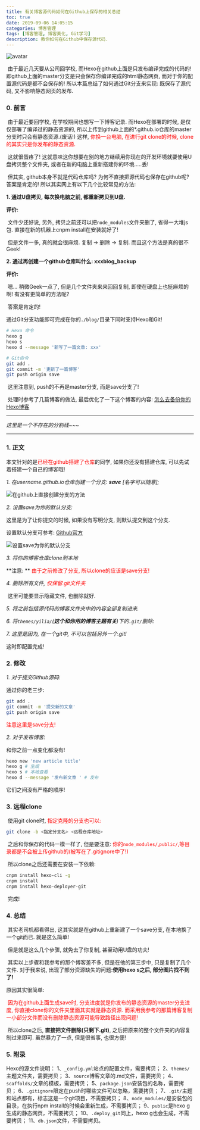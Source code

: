 ```yaml
---
title: 有关博客源代码如何在Github上保存的相关总结
toc: true
date: 2019-09-06 14:05:15
categories: 博客管理
tags: [博客管理, 博客美化, Git学习]
description: 教你如何在Github中保存源代码.
---
```


![avatar](https://timgsa.baidu.com/timg?image&quality=80&size=b9999_10000&sec=1567761824699&di=633c2ef16967472223b534b6eee9e1fb&imgtype=0&src=http%3A%2F%2Fwx1.sinaimg.cn%2Flarge%2F007z5ekzgy1fz8hzbldi3j30rs0fmjvj.jpg)

​		由于最近几天要从公司回学校, 而Hexo在github上面是只发布编译完成的代码的! 即github上面的master分支是只会保存你编译完成的html静态网页, 而对于你的配置源代码是都不会保存的! 所以本篇总结了如何通过Git分支来实现: 既保存了源代码, 又不影响静态网页的发布. 

<!--more-->

### 0. 前言

​		由于最近要回学校, 在学校期间也想写一下博客记录. 而Hexo在部署的时候, 是仅仅部署了编译过的静态资源的, 所以上传到github上面的*.github.io仓库的master分支时只会有静态资源.(废话!) 这样, <font color="#FF0000">你换一台电脑, 在进行git clone的时候, clone的其实只是你发布的静态资源. </font>

​		这就很蛋疼了! 这就意味这你想要在别的地方继续用你现在的开发环境就要使用U盘拷贝整个文件夹, 或者在新的电脑上重新搭建你的环境.....丢!

​		但其实, github本身不就是代码仓库吗? 为何不直接把源代码也保存在github呢? 答案是肯定的! 所以其实网上有以下几个比较常见的方法:

**1. 通过U盘拷贝, 每次换电脑之前, 都重新拷贝到U盘.**

**评价:**

​		文件少还好说, 另外, 拷贝之前还可以把`node_modules`文件夹删了, 省得一大堆js包. 直接在新的机器上cnpm install在安装就好了!

​		但是文件一多, 真的就会很麻烦. 复制 -> 删除 -> 复制. 而且这个方法是真的很不Geek!

**2. 通过再创建一个github仓库叫什么: xxxblog_backup**

**评价:**

​		嗯... 稍微Geek一点了, 但是几个文件夹来来回回复制, 即使在硬盘上也挺麻烦的啊! 有没有更简单的方法呢?

​		答案是肯定的!

​		通过Git分支功能即可完成在你的`./blog/`目录下同时支持Hexo和Git!

```bash
# Hexo 命令
hexo g
hexo s
hexo d --message '新写了一篇文章: xxx'

# Git命令
git add .
git commit -m '更新了一篇博客'
git push origin save
```

​		这里注意到, push的不再是master分支, 而是save分支了!

​		处理时参考了几篇博客的做法, 最后优化了一下这个博客的内容: [怎么去备份你的Hexo博客](https://www.jianshu.com/p/baab04284923)		

----------------------------

*这里是一个不存在的分割线~~~*

-------------------

### 1. 正文

​		本文针对的是<font color="#FF0000">已经在github搭建了仓库</font>的同学, 如果你还没有搭建仓库, 可以先试着搭建一个自己的博客哦!

*1. 在username.github.io仓库创建一个分支: **save** [名字可以随意];*

![在github上直接创建分支的方法](https://upload-images.jianshu.io/upload_images/4904768-028896088d24cd6a.png?imageMogr2/auto-orient/strip|imageView2/2/w/594)

*2. 设置save为你的默认分支:*

这里是为了让你提交的时候, 如果没有写明分支, 则默认提交到这个分支.

设置默认分支可参考: [Github官方](https://help.github.com/en/articles/setting-the-default-branch)

![设置save为你的默认分支](https://help.github.com/assets/images/help/repository/repository-options-branch.png)

*3. 将你的博客仓库clone到本地*

**注意: ** <font color="#FF0000">由于之前修改了分支, 所以clone的应该是save分支!</font>

*4. 删除所有文件, <font color="#FF0000">仅保留.git文件夹</font>*

​		这里可能要显示隐藏文件, 也删除就好.

*5. 将之前包括源代码的博客文件夹中的内容全部复制进来.*

*6. 将`themes/yilia/`(**这个和你用的博客主题有关**)下的`.git/`删除:*

*7. 这里是因为, 在一个git中, 不可以包括另外一个.git!*

这时即配置完成!



### 2. 修改

*1. 对于提交Github源码:*

通过你的老三步:

```bash
git add .
git commit -m '提交新的文章'
git push origin save
```

<font color="#FF0000">注意这里是save分支!</font>

*2. 对于发布博客:*

和你之前一点变化都没有!

```bash
hexo new 'new article title'
hexo g # 生成
hexo s # 本地查看
hexo d --message '发布新文章 ' # 发布
```

它们之间没有严格的顺序!

### 3. 远程clone

​		使用git clone时, <font color="#FF0000">指定克隆的分支也可以:</font>

```bash
git clone -b <指定分支名> <远程仓库地址>
```

​		之后和你保存的代码一模一样了, 但是要注意: <font color="#FF0000">你的`node_modules/`,`public/`,等目录都是不会被上传github的(被写在了.gitignore中了!)</font>

​		所以clone之后还需要在安装一下依赖:

```bash
cnpm install hexo-cli -g
cnpm install
cnpm install hexo-deployer-git
```

​		完成!

### 4. 总结

​		其实老司机都看得出, 这其实就是在github上重新建了一个save分支, 在本地换了一个git而已. 就是这么简单!

​		但是就是这么几个步骤, 就免去了你复制, 甚至动用U盘的功夫!

​		其实以上步骤和我参考的那个博客差不多, 但是在他的第三步中, 只是复制了几个文件. 对于我来说, 出现了部分资源缺失的问题:**使用hexo s之后, 部分图片找不到了!**

原因其实很简单:

​		<font color="#FF0000">因为在github上面生成save时, 分支进度就是你发布的静态资源的master分支进度, 你直接clone你的文件夹里面其实就是静态资源. 而采用我参考的那篇博客复制一小部分文件而没有删除静态资源可能导致路径出现问题!</font>

​		所以clone之后, **直接把文件删除(只剩下.git)**, 之后把原来的整个文件夹的内容复制过来即可. 虽然暴力了一点, 但是很省事, 也很方便!

### 5. 附录

Hexo的源文件说明：
1、`_config.yml`站点的配置文件，需要拷贝；
2、`themes/`主题文件夹，需要拷贝；
3、`source`博客文章的.md文件，需要拷贝；
4、`scaffolds/`文章的模板，需要拷贝；
5、`package.json`安装包的名称，需要拷贝；
6、`.gitignore`限定在push时哪些文件可以忽略，需要拷贝；
7、`.git/`主题和站点都有，标志这是一个git项目，不需要拷贝；
8、`node_modules/`是安装包的目录，在执行npm install的时候会重新生成，不需要拷贝；
9、`public`是hexo g生成的静态网页，不需要拷贝；
10、`.deploy_git`同上，hexo g也会生成，不需要拷贝；
11、`db.json`文件，不需要拷贝。


